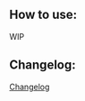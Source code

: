 
## How to use:

WIP

## Changelog:

[Changelog](https://github.com/Jamesadamar/OPT/blob/dev/CHANGELOG.md)


